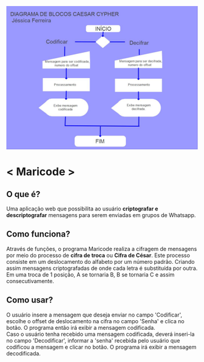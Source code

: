 ![Diagrama de blocos](diagrama.jpg)

# < Maricode > 

## O que é?
Uma aplicação web que possibilita ao usuário **criptografar e descriptografar** mensagens para serem enviadas em grupos de Whatsapp.

## Como funciona?
Através de funções, o programa Maricode realiza a cifragem de mensagens por meio do processo de **cifra de troca** ou **Cifra de César**. Este processo consiste em um deslocamento do alfabeto por um número padrão. Criando assim mensagens criptografadas de onde cada letra é substituída por outra. Em uma troca de 1 posição, A se tornaria B, B se tornaria C e assim consecutivamente.

## Como usar? 
O usuário insere a mensagem que deseja enviar no campo 'Codificar', escolhe o offset de deslocamento na cifra no campo 'Senha' e clica no botão. O programa então irá exibir a mensagem codificada.  
Caso o usuário tenha recebido uma mensagem codificada, deverá inseri-la no campo 'Decodificar', informar a 'senha' recebida pelo usuário que codificou a mensagem e clicar no botão. O programa irá exibir a mensagem decodificada.
